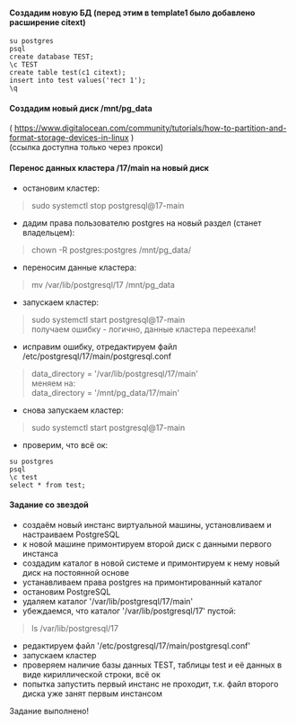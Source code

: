 #### Создадим новую БД (перед этим в template1 было добавлено расширение citext)
```
su postgres
psql
create database TEST;
\c TEST
create table test(c1 citext);
insert into test values('тест 1');
\q
```

#### Создадим новый диск /mnt/pg_data
( https://www.digitalocean.com/community/tutorials/how-to-partition-and-format-storage-devices-in-linux ) \
(ссылка доступна только через прокси)
#### Перенос данных кластера /17/main на новый диск
- остановим кластер:
> sudo systemctl stop postgresql@17-main
- дадим права пользователю postgres на новый раздел (станет владельцем):
> chown -R postgres:postgres /mnt/pg_data/
- переносим данные кластера:
> mv /var/lib/postgresql/17 /mnt/pg_data
- запускаем кластер:
> sudo systemctl start postgresql@17-main \
получаем ошибку - логично, данные кластера переехали!
- исправим ошибку, отредактируем файл /etc/postgresql/17/main/postgresql.conf
> data_directory = '/var/lib/postgresql/17/main' \
меняем на: \
> data_directory = '/mnt/pg_data/17/main'
- снова запускаем кластер:
> sudo systemctl start postgresql@17-main
- проверим, что всё ок:
```
su postgres
psql
\c test
select * from test;
```

#### Задание со звездой

- создаём новый инстанс виртуальной машины, установливаем и настраиваем PostgreSQL
- к новой машине примонтируем второй диск с данными первого инстанса
- создадим каталог в новой системе и примонтируем к нему новый диск на постоянной основе
- устанавливаем права postgres на примонтированный каталог
- остановим PostgreSQL
- удаляем каталог '/var/lib/postgresql/17/main'
- убеждаемся, что каталог '/var/lib/postgresql/17' пустой:
> ls /var/lib/postgresql/17
- редактируем файл '/etc/postgresql/17/main/postgresql.conf'
- запускаем кластер
- проверяем наличие базы данных TEST, таблицы test и её данных в виде кириллической строки, всё ок
- попытка запустить первый инстанс не проходит, т.к. файл второго диска уже занят первым инстансом

Задание выполнено!
